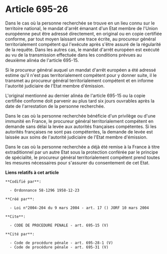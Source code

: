 # Article 695-26

Dans le cas où la personne recherchée se trouve en un lieu connu sur le territoire national, le mandat d'arrêt émanant d'un
Etat membre de l'Union européenne peut être adressé directement, en original ou en copie certifiée conforme, par tout moyen
laissant une trace écrite, au procureur général territorialement compétent qui l'exécute après s'être assuré de la régularité
de la requête. Dans les autres cas, le mandat d'arrêt européen est exécuté au vu de la transmission effectuée dans les
conditions prévues au deuxième alinéa de l'article 695-15.

Si le procureur général auquel un mandat d'arrêt européen a été adressé estime qu'il n'est pas territorialement compétent
pour y donner suite, il le transmet au procureur général territorialement compétent et en informe l'autorité judiciaire de
l'Etat membre d'émission.

L'original mentionné au dernier alinéa de l'article 695-15 ou la copie certifiée conforme doit parvenir au plus tard six
jours ouvrables après la date de l'arrestation de la personne recherchée.

Dans le cas où la personne recherchée bénéficie d'un privilège ou d'une immunité en France, le procureur général
territorialement compétent en demande sans délai la levée aux autorités françaises compétentes. Si les autorités françaises
ne sont pas compétentes, la demande de levée est laissée aux soins de l'autorité judiciaire de l'Etat membre d'émission.

Dans le cas où la personne recherchée a déjà été remise à la France à titre extraditionnel par un autre Etat sous la
protection conférée par le principe de spécialité, le procureur général territorialement compétent prend toutes les mesures
nécessaires pour s'assurer du consentement de cet Etat.

**Liens relatifs à cet article**

	**Codifié par**:

	  - Ordonnance 58-1296 1958-12-23

	**Créé par**:

	  - Loi n°2004-204 du 9 mars 2004 - art. 17 () JORF 10 mars 2004

	**Cite**:

	  - CODE DE PROCEDURE PENALE - art. 695-15 (V)

	**Cité par**:

	  - Code de procédure pénale - art. 695-28-1 (V)
	  - Code de procédure pénale - art. 695-31 (V)
